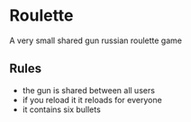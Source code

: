 # Roulette
A very small shared gun russian roulette game

## Rules
- the gun is shared between all users  
- if you reload it it reloads for everyone  
- it contains six bullets
